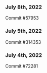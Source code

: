 ### July 8th, 2022

Commit #57953

### July 5th, 2022

Commit #314353


### July 4th, 2022

Commit #72281
